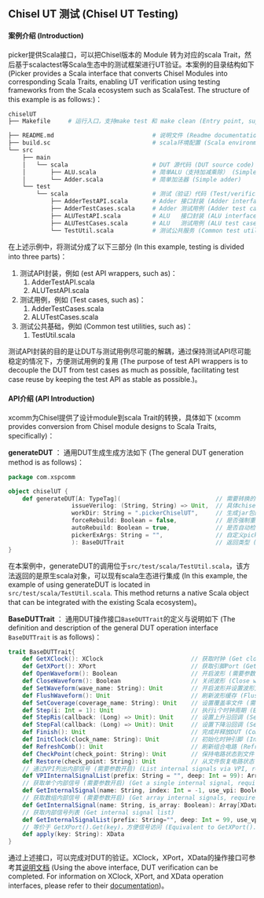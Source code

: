 ## Chisel UT 测试 (Chisel UT Testing)

#### 案例介绍 (Introduction)
picker提供Scala接口，可以把Chisel版本的 Module 转为对应的scala Trait，然后基于scalactest等Scala生态中的测试框架进行UT验证。本案例的目录结构如下 (Picker provides a Scala interface that converts Chisel Modules into corresponding Scala Traits, enabling UT verification using testing frameworks from the Scala ecosystem such as ScalaTest. The structure of this example is as follows:)：

```bash
chiselUT
├── Makefile     # 运行入口，支持make test 和 make clean (Entry point, supports "make test" and "make clean")

├── README.md                            # 说明文件 (Readme documentation)
├── build.sc                             # scala环境配置 (Scala environment configuration)
└── src
    ├── main
    │   └── scala                        # DUT 源代码 (DUT source code)
    │       ├── ALU.scala                # 简单ALU（支持加减乘除） (Simple ALU supports: add, subtract, multiply, divide)
    │       └── Adder.scala              # 简单加法器 (Simple adder)
    └── test
        └── scala                        # 测试（验证）代码 (Test/verification code)
            ├── AdderTestAPI.scala       # Adder 接口封装 (Adder interface wrapper)
            ├── AdderTestCases.scala     # Adder 测试用例 (Adder test cases)
            ├── ALUTestAPI.scala         # ALU   接口封装 (ALU interface wrapper)
            ├── ALUTestCases.scala       # ALU   测试用例 (ALU test cases)
            └── TestUtil.scala           # 测试公共服务 (Common test utilities)
```

在上述示例中，将测试分成了以下三部分 (In this example, testing is divided into three parts)：

1. 测试API封装，例如 (est API wrappers, such as)：
    1. AdderTestAPI.scala
    1. ALUTestAPI.scala
1. 测试用例，例如 (Test cases, such as)：
    1. AdderTestCases.scala
    1. ALUTestCases.scala
1. 测试公共基础，例如 (Common test utilities, such as)：
    1. TestUtil.scala

测试API封装的目的是让DUT与测试用例尽可能的解耦，通过保持测试API尽可能稳定的情况下，方便测试用例的复用 (The purpose of test API wrappers is to decouple the DUT from test cases as much as possible, facilitating test case reuse by keeping the test API as stable as possible.)。

#### API介绍 (API Introduction)

xcomm为Chisel提供了设计module到scala Trait的转换，具体如下 (xcomm provides conversion from Chisel module designs to Scala Traits, specifically)：

**generateDUT** ：
通用DUT生成生成方法如下 (The general DUT generation method is as follows)：
```scala
package com.xspcomm

object chiselUT {
    def generateDUT[A: TypeTag](                           // 需要转换的Chisel 类 (Chisel class to be converted)
                  issueVerilog: (String, String) => Unit,  // 具体chisel到verilog转换的回调函数 (Callback function for Chisel to Verilog conversion)
                  workDir: String = ".pickerChiselUT",     // 生成jar包的工作目录 (Working directory for generating JAR packages)
                  forceRebuild: Boolean = false,           // 是否强制重新编译 (Whether to force recompilation)
                  autoRebuild: Boolean = true,             // 是否自动检查需要重新编译 (Whether to automatically check if recompilation is needed)
                  pickerExArgs: String = "",               // 自定义picker转换参数 (Custom picker conversion parameters)
                  ): BaseDUTTrait                          // 返回类型 (Return type)
}
```

在本案例中，generateDUT的调用位于`src/test/scala/TestUtil.scala`，该方法返回的是原生scala对象，可以现有scala生态进行集成 (In this example, the example of using generateDUT is located in `src/test/scala/TestUtil.scala`. This method returns a native Scala object that can be integrated with the existing Scala ecosystem)。

**BaseDUTTrait** ：
通用DUT操作接口`BaseDUTTrait`的定义与说明如下 (The definition and description of the general DUT operation interface `BaseDUTTrait` is as follows)：

```scala
trait BaseDUTTrait{
    def GetXClock(): XClock                         // 获取时钟 (Get clock)
    def GetXPort(): XPort                           // 获取引脚Port (Get pin Port)
    def OpenWaveform(): Boolean                     // 开启波形 (需要参数开启) (Enable waveform,requires parameter setting)
    def CloseWaveform(): Boolean                    // 关闭波形 (Close waveform)
    def SetWaveform(wave_name: String): Unit        // 开启波形并设置波形文件名 (Enable waveform and set waveform filename)
    def FlushWaveform(): Unit                       // 刷新波形缓存 (Flush waveform cache)
    def SetCoverage(coverage_name: String): Unit    // 设置覆盖率文件 (需要参数开启) (Set coverage file, requires parameter setting)
    def Step(i: Int = 1): Unit                      // 执行i个时钟周期 (Execute i clock cycles)
    def StepRis(callback: (Long) => Unit): Unit     // 设置上升沿回调 (Set rising edge callback)
    def StepFal(callback: (Long) => Unit): Unit     // 设置下降沿回调 (Set falling edge callback)
    def Finish(): Unit                              // 完成并释放DUT (Complete and release DUT)
    def InitClock(clock_name: String): Unit         // 初始化时钟引脚 (Initialize clock pin)
    def RefreshComb(): Unit                         // 刷新组合电路 (Refresh combinational circuit)
    def CheckPoint(check_point: String): Unit       // 保持电路状态到文件 (Save circuit state to file)
    def Restore(check_point: String): Unit          // 从文件恢复电路状态 (Restore circuit state from file)
    // 通过VPI列出内部信号 (需要参数开启) (List internal signals via VPI, requires parameter setting)
    def VPIInternalSignalList(prefix: String = "", deep: Int = 99): Array[String]
    // 获取单个内部信号 (需要参数开启) (Get a single internal signal, requires parameter setting)
    def GetInternalSignal(name: String, index: Int = -1, use_vpi: Boolean = false): XData
    // 获取数组内部信号 (需要参数开启) (Get array internal signals, requires parameter setting)
    def GetInternalSignal(name: String, is_array: Boolean): Array[XData]\
    // 获取内部信号列表 (Get internal signal list)
    def GetInternalSignalList(prefix: String="", deep: Int = 99, use_vpi: Boolean = false): Array[String]
    // 等价于 GetXPort().Get(key)，方便信号访问 (Equivalent to GetXPort().Get(key), convenient signal access)
    def apply(key: String): XData
}
```

通过上述接口，可以完成对DUT的验证。XClock，XPort，XData的操作接口可参考其[说明文档](https://github.com/XS-MLVP/xcomm/blob/master/docs/APIs.cn.md) (Using the above interface, DUT verification can be completed. For information on XClock, XPort, and XData operation interfaces, please refer to their [documentation](https://github.com/XS-MLVP/xcomm/blob/master/docs/APIs.cn.md))。
